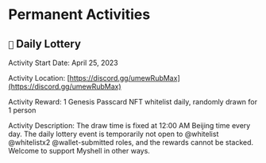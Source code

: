 # Permanent Activities

## `🎉` Daily Lottery

Activity Start Date: April 25, 2023

Activity Location: [https://discord.gg/umewRubMax](https://discord.gg/umewRubMax)

Activity Reward: 1 Genesis Passcard NFT whitelist daily, randomly drawn for 1 person

Activity Description: The draw time is fixed at 12:00 AM Beijing time every day. The daily lottery event is temporarily not open to @whitelist @whitelistx2 @wallet-submitted roles, and the rewards cannot be stacked. Welcome to support Myshell in other ways.